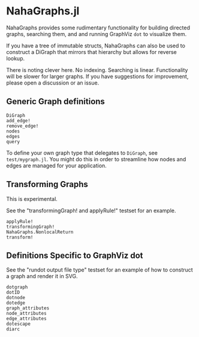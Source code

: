 # NahaGraphs.jl

NahaGraphs provides some rudimentary functionality for building
directed graphs, searching them, and and running GraphViz `dot` to
visualize them.

If you have a tree of immutable structs, NahaGraphs can also be used
to construct a DiGraph that mirrors that hierarchy but allows for
reverse lookup.

There is noting clever here.  No indexing.  Searching is linear.
Functionality will be slower for larger graphs.  If you have
suggestions for improvement, please open a discussion or an issue.


## Generic Graph definitions

```@docs
DiGraph
add_edge!
remove_edge!
nodes
edges
query
```

To define your own graph type that delegates to `DiGraph`, see
`test/mygraph.jl`.  You might do this in order to streamline
how nodes and edges are managed for your application.


## Transforming Graphs

This is experimental.

See the "transformingGraph! and applyRule!" testset for an example.

```@docs
applyRule!
transformingGraph!
NahaGraphs.NonlocalReturn
transform!
```


## Definitions Specific to GraphViz dot

See the "rundot output file type" testset for an example of how to
construct a graph and render it in SVG.

```@docs
dotgraph
dotID
dotnode
dotedge
graph_attributes
node_attributes
edge_attributes
dotescape
diarc
```


